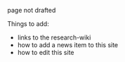 page not drafted





Things to add:

* links to the research-wiki
* how to add a news item to this site
* how to edit this site

